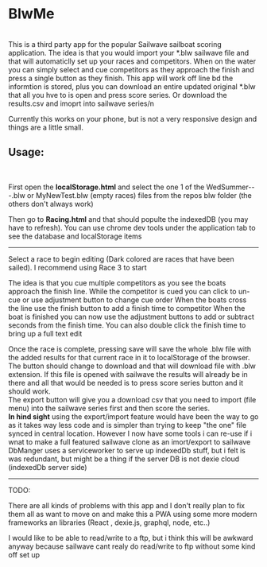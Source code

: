 # BlwMe

<br/>
This is a third party app for the popular Sailwave sailboat scoring application.
The idea is that you would import your *.blw sailwave file and that will automaticlly set up your races and competitors.
When on the water you can simply select and cue competitors as they approach the finish and press a single button as they finish.
This app will work off line bd the informtion is stored, plus you can download an entire updated original *.blw that all you hve to is open and press score series. Or download the results.csv and imoprt into sailwave series/n

Currently this works on your phone, but is not a very responsive design and things are a little small.
<br/>

## Usage:

<br/>

First open the **localStorage.html** and select the one 1 of the WedSummer---.blw or MyNewTest.blw (empty races) files from the repos blw folder (the others don't always work)

Then go to **Racing.html** and that should populte the indexedDB (you may have to refresh). You can use chrome dev tools under the application tab to see the database and localStorage items

<hr/>
Select a race to begin editing (Dark colored are races that have been sailed). I recommend using Race 3 to start

The idea is that you cue multiple competitors as you see the boats approach the finish line.
While the competitor is cued you can click to un-cue or use adjustment button to change cue order
When the boats cross the line use the finish button to add a finish time to competitor
When the boat is finished you can now use the adjustment buttons to add or subtract seconds from the finish time. You can also double click the finish time to bring up a full text edit

Once the race is complete, pressing save will save the whole .blw file with the added results for that current race in it to localStorage of the browser.
The button should change to download and that will download file with .blw extension.
If this file is opened with sailwave the results will already be in there and all that would be needed is to press score series button and it should work.
<br/>
The export button will give you a download csv that you need to import (file menu) into the sailwave series first and then score the series.
<br/>
**In hind sight** using the export/import feature would have been the way to go as it takes way less code and is simpler than trying to keep "the one" file synced in central location. However I now have some tools i can re-use if i wnat to make a full featured sailwave clone as an imort/export to sailwave
<br/>
DbManger uses a serviceworker to serve up indexedDb stuff, but i felt is was redundant, but might be a thing if the server DB is not dexie cloud (indexedDb server side)

<hr/>
TODO:

There are all kinds of problems with this app and I don't really plan to fix them all as want to move on and make this a PWA using some more modern frameworks an libraries (React , dexie.js, graphql, node, etc..)

I would like to be able to read/write to a ftp, but i think this will be awkward anyway because sailwave cant realy do read/write to ftp without some kind off set up
